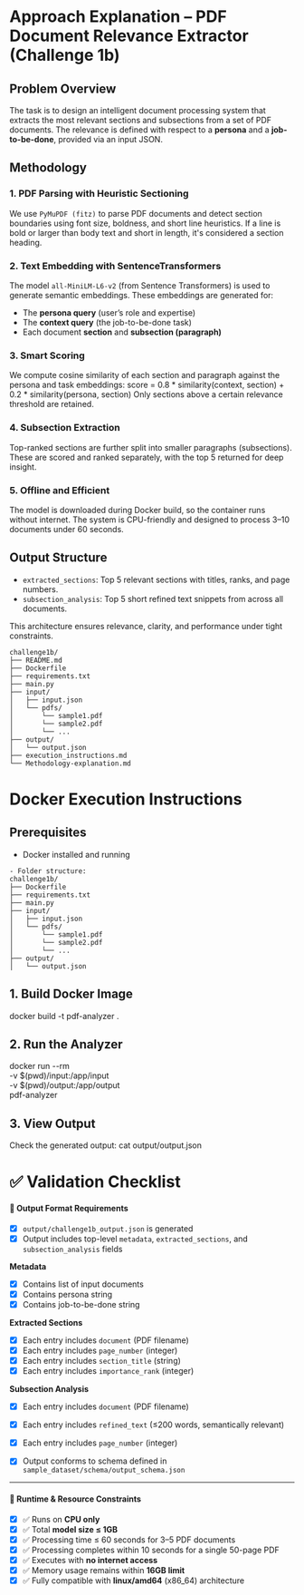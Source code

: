 # Approach Explanation – PDF Document Relevance Extractor (Challenge 1b)

## Problem Overview

The task is to design an intelligent document processing system that extracts the most relevant sections and subsections from a set of PDF documents. The relevance is defined with respect to a **persona** and a **job-to-be-done**, provided via an input JSON.

## Methodology

### 1. **PDF Parsing with Heuristic Sectioning**
We use `PyMuPDF (fitz)` to parse PDF documents and detect section boundaries using font size, boldness, and short line heuristics. If a line is bold or larger than body text and short in length, it's considered a section heading.

### 2. **Text Embedding with SentenceTransformers**
The model `all-MiniLM-L6-v2` (from Sentence Transformers) is used to generate semantic embeddings. These embeddings are generated for:
- The **persona query** (user’s role and expertise)
- The **context query** (the job-to-be-done task)
- Each document **section** and **subsection (paragraph)**

### 3. **Smart Scoring**
We compute cosine similarity of each section and paragraph against the persona and task embeddings:
score = 0.8 * similarity(context, section) + 0.2 * similarity(persona, section)
Only sections above a certain relevance threshold are retained.

### 4. **Subsection Extraction**
Top-ranked sections are further split into smaller paragraphs (subsections). These are scored and ranked separately, with the top 5 returned for deep insight.

### 5. **Offline and Efficient**
The model is downloaded during Docker build, so the container runs without internet. The system is CPU-friendly and designed to process 3–10 documents under 60 seconds.

## Output Structure

- `extracted_sections`: Top 5 relevant sections with titles, ranks, and page numbers.
- `subsection_analysis`: Top 5 short refined text snippets from across all documents.

This architecture ensures relevance, clarity, and performance under tight constraints.

```
challenge1b/
├── README.md
├── Dockerfile
├── requirements.txt
├── main.py
├── input/
│   ├── input.json
│   └── pdfs/
│       └── sample1.pdf
│       └── sample2.pdf
│       └── ...
├── output/
│   └── output.json
├── execution_instructions.md
└── Methodology-explanation.md

```
# Docker Execution Instructions

## Prerequisites

- Docker installed and running

```
- Folder structure:
challenge1b/
├── Dockerfile
├── requirements.txt
├── main.py
├── input/
│   ├── input.json
│   └── pdfs/
│       └── sample1.pdf
│       └── sample2.pdf
│       └── ...
├── output/
│   └── output.json

```

## 1. Build Docker Image
docker build -t pdf-analyzer .

## 2. Run the Analyzer

docker run --rm \
  -v $(pwd)/input:/app/input \
  -v $(pwd)/output:/app/output \
  pdf-analyzer

## 3. View Output
Check the generated output:
cat output/output.json

# ✅ Validation Checklist

#### 📄 Output Format Requirements
- [x] `output/challenge1b_output.json` is generated
- [x] Output includes top-level `metadata`, `extracted_sections`, and `subsection_analysis` fields

**Metadata**
- [X] Contains list of input documents
- [x] Contains persona string
- [x] Contains job-to-be-done string

**Extracted Sections**
- [x] Each entry includes `document` (PDF filename)
- [x] Each entry includes `page_number` (integer)
- [x] Each entry includes `section_title` (string)
- [x] Each entry includes `importance_rank` (integer)

**Subsection Analysis**
- [x] Each entry includes `document` (PDF filename)
- [x] Each entry includes `refined_text` (≤200 words, semantically relevant)
- [x] Each entry includes `page_number` (integer)

- [x] Output conforms to schema defined in `sample_dataset/schema/output_schema.json`

---

#### 🚦 Runtime & Resource Constraints
- [x] ✅ Runs on **CPU only**
- [x] ✅ Total **model size ≤ 1GB**
- [x] ✅ Processing time ≤ 60 seconds for 3–5 PDF documents
- [x] ✅ Processing completes within 10 seconds for a single 50-page PDF
- [x] ✅ Executes with **no internet access**
- [x] ✅ Memory usage remains within **16GB limit**
- [x] ✅ Fully compatible with **linux/amd64** (x86_64) architecture
